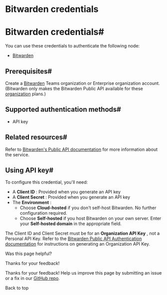# Bitwarden credentials

[ ](https://github.com/n8n-io/n8n-docs/edit/main/docs/integrations/builtin/credentials/bitwarden.md "Edit this page")

# Bitwarden credentials#

You can use these credentials to authenticate the following node:

  * [Bitwarden](../../app-nodes/n8n-nodes-base.bitwarden/)



## Prerequisites#

Create a [Bitwarden](https://vault.bitwarden.com/#/register?org=teams) Teams organization or Enterprise organization account. (Bitwarden only makes the Bitwarden Public API available for these [organization](https://bitwarden.com/help/about-organizations/) plans.)

## Supported authentication methods#

  * API key



## Related resources#

Refer to [Bitwarden's Public API documentation](https://bitwarden.com/help/public-api/) for more information about the service.

## Using API key#

To configure this credential, you'll need:

  * A **Client ID** : Provided when you generate an API key
  * A **Client Secret** : Provided when you generate an API key
  * The **Environment** :
    * Choose **Cloud-hosted** if you don't self-host Bitwarden. No further configuration required.
    * Choose **Self-hosted** if you host Bitwarden on your own server. Enter your **Self-hosted domain** in the appropriate field.



The Client ID and Client Secret must be for an **Organization API Key** , not a Personal API Key. Refer to the [Bitwarden Public API Authentication documentation](https://bitwarden.com/help/public-api/#authentication) for instructions on generating an Organization API Key.

Was this page helpful? 

Thanks for your feedback! 

Thanks for your feedback! Help us improve this page by submitting an issue or a fix in our [GitHub repo](https://github.com/n8n-io/n8n-docs). 

Back to top 
